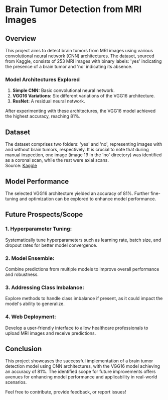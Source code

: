 # Brain Tumor Detection from MRI Images

## Overview

This project aims to detect brain tumors from MRI images using various convolutional neural network (CNN) architectures. The dataset, sourced from Kaggle, consists of 253 MRI images with binary labels: 'yes' indicating the presence of a brain tumor and 'no' indicating its absence.

### Model Architectures Explored

1. **Simple CNN:** Basic convolutional neural network.
2. **VGG16 Variations:** Six different variations of the VGG16 architecture.
3. **ResNet:** A residual neural network.

After experimenting with these architectures, the VGG16 model achieved the highest accuracy, reaching 81%.

## Dataset

The dataset comprises two folders: 'yes' and 'no', representing images with and without brain tumors, respectively. It is crucial to note that during manual inspection, one image (image 19 in the 'no' directory) was identified as a coronal scan, while the rest were axial scans.<br>
Source: [Kaggle](https://www.kaggle.com/datasets/navoneel/brain-mri-images-for-brain-tumor-detection)

## Model Performance

The selected VGG16 architecture yielded an accuracy of 81%. Further fine-tuning and optimization can be explored to enhance model performance.

## Future Prospects/Scope

### 1. Hyperparameter Tuning:
   Systematically tune hyperparameters such as learning rate, batch size, and dropout rates for better model convergence.

### 2. Model Ensemble:
   Combine predictions from multiple models to improve overall performance and robustness.

### 3. Addressing Class Imbalance:
   Explore methods to handle class imbalance if present, as it could impact the model's ability to generalize.

### 4. Web Deployment:
   Develop a user-friendly interface to allow healthcare professionals to upload MRI images and receive predictions.

## Conclusion

This project showcases the successful implementation of a brain tumor detection model using CNN architectures, with the VGG16 model achieving an accuracy of 81%. The identified scope for future improvements offers avenues for enhancing model performance and applicability in real-world scenarios.


Feel free to contribute, provide feedback, or report issues!
